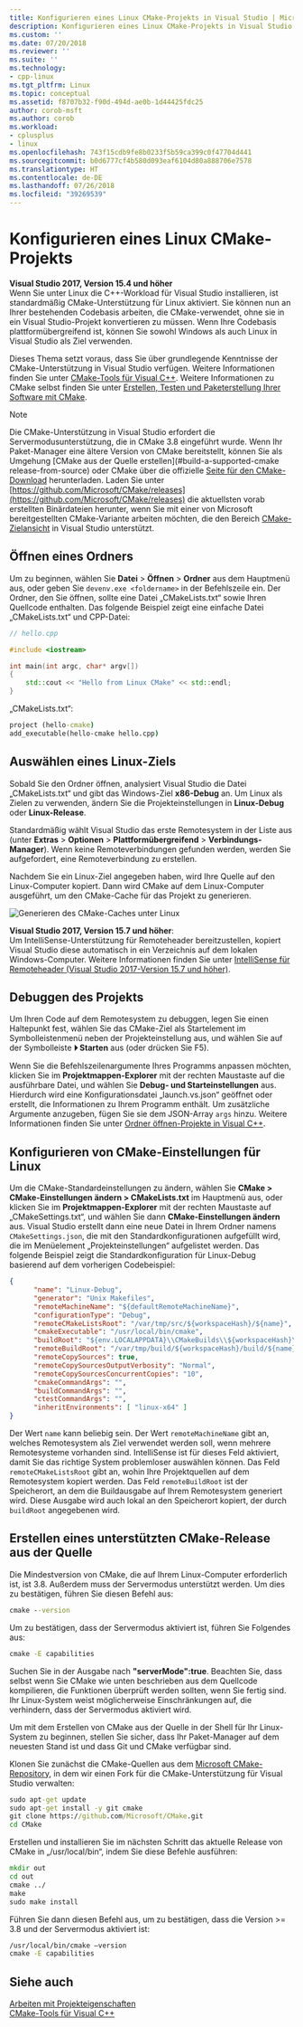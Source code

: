 ```yaml
---
title: Konfigurieren eines Linux CMake-Projekts in Visual Studio | Microsoft Docs
description: Konfigurieren eines Linux CMake-Projekts in Visual Studio
ms.custom: ''
ms.date: 07/20/2018
ms.reviewer: ''
ms.suite: ''
ms.technology:
- cpp-linux
ms.tgt_pltfrm: Linux
ms.topic: conceptual
ms.assetid: f8707b32-f90d-494d-ae0b-1d44425fdc25
author: corob-msft
ms.author: corob
ms.workload:
- cplusplus
- linux
ms.openlocfilehash: 743f15cdb9fe8b0233f5b59ca399c0f47704d441
ms.sourcegitcommit: b0d6777cf4b580d093eaf6104d80a888706e7578
ms.translationtype: HT
ms.contentlocale: de-DE
ms.lasthandoff: 07/26/2018
ms.locfileid: "39269539"
---
```

# <a name="configure-a-linux-cmake-project"></a>Konfigurieren eines Linux CMake-Projekts

**Visual Studio 2017, Version 15.4 und höher**  
Wenn Sie unter Linux die C++-Workload für Visual Studio installieren, ist standardmäßig CMake-Unterstützung für Linux aktiviert. Sie können nun an Ihrer bestehenden Codebasis arbeiten, die CMake-verwendet, ohne sie in ein Visual Studio-Projekt konvertieren zu müssen. Wenn Ihre Codebasis plattformübergreifend ist, können Sie sowohl Windows als auch Linux in Visual Studio als Ziel verwenden.

Dieses Thema setzt voraus, dass Sie über grundlegende Kenntnisse der CMake-Unterstützung in Visual Studio verfügen. Weitere Informationen finden Sie unter [CMake-Tools für Visual C++](../ide/cmake-tools-for-visual-cpp.md). Weitere Informationen zu CMake selbst finden Sie unter [Erstellen, Testen und Paketerstellung Ihrer Software mit CMake](https://cmake.org/).

> [!NOTE]  
> Die CMake-Unterstützung in Visual Studio erfordert die Servermodusunterstützung, die in CMake 3.8 eingeführt wurde. Wenn Ihr Paket-Manager eine ältere Version von CMake bereitstellt, können Sie als Umgehung [CMake aus der Quelle erstellen](#build-a-supported-cmake release-from-source) oder CMake über die offizielle [Seite für den CMake-Download](https://cmake.org/download/) herunterladen. Laden Sie unter [https://github.com/Microsoft/CMake/releases](https://github.com/Microsoft/CMake/releases) die aktuellsten vorab erstellten Binärdateien herunter, wenn Sie mit einer von Microsoft bereitgestellten CMake-Variante arbeiten möchten, die den Bereich [CMake-Zielansicht](https://blogs.msdn.microsoft.com/vcblog/2018/04/09/cmake-support-in-visual-studio-targets-view-single-file-compilation-and-cache-generation-settings/) in Visual Studio unterstützt.

## <a name="open-a-folder"></a>Öffnen eines Ordners

Um zu beginnen, wählen Sie **Datei** > **Öffnen** > **Ordner** aus dem Hauptmenü aus, oder geben Sie `devenv.exe <foldername>` in der Befehlszeile ein. Der Ordner, den Sie öffnen, sollte eine Datei „CMakeLists.txt“ sowie Ihren Quellcode enthalten.
Das folgende Beispiel zeigt eine einfache Datei „CMakeLists.txt“ und CPP-Datei:

```cpp
// hello.cpp

#include <iostream>

int main(int argc, char* argv[])
{
    std::cout << "Hello from Linux CMake" << std::endl;
}
```

„CMakeLists.txt“:

```cmd
project (hello-cmake)
add_executable(hello-cmake hello.cpp)
```

## <a name="choose-a-linux-target"></a>Auswählen eines Linux-Ziels

Sobald Sie den Ordner öffnen, analysiert Visual Studio die Datei „CMakeLists.txt“ und gibt das Windows-Ziel **x86-Debug** an. Um Linux als Zielen zu verwenden, ändern Sie die Projekteinstellungen in **Linux-Debug** oder **Linux-Release**.

Standardmäßig wählt Visual Studio das erste Remotesystem in der Liste aus (unter **Extras** > **Optionen** > **Plattformübergreifend** > **Verbindungs-Manager**). Wenn keine Remoteverbindungen gefunden werden, werden Sie aufgefordert, eine Remoteverbindung zu erstellen.

Nachdem Sie ein Linux-Ziel angegeben haben, wird Ihre Quelle auf den Linux-Computer kopiert. Dann wird CMake auf dem Linux-Computer ausgeführt, um den CMake-Cache für das Projekt zu generieren.

![Generieren des CMake-Caches unter Linux](media/cmake-linux-1.png "Generieren des CMake-Caches unter Linux")

**Visual Studio 2017, Version 15.7 und höher**:  
Um IntelliSense-Unterstützung für Remoteheader bereitzustellen, kopiert Visual Studio diese automatisch in ein Verzeichnis auf dem lokalen Windows-Computer. Weitere Informationen finden Sie unter [IntelliSense für Remoteheader (Visual Studio 2017-Version 15.7 und höher)](configure-a-linux-project.md#remote_intellisense).

## <a name="debug-the-project"></a>Debuggen des Projekts

Um Ihren Code auf dem Remotesystem zu debuggen, legen Sie einen Haltepunkt fest, wählen Sie das CMake-Ziel als Startelement im Symbolleistenmenü neben der Projekteinstellung aus, und wählen Sie auf der Symbolleiste **&#x23f5; Starten** aus (oder drücken Sie F5).

Wenn Sie die Befehlszeilenargumente Ihres Programms anpassen möchten, klicken Sie im **Projektmappen-Explorer** mit der rechten Maustaste auf die ausführbare Datei, und wählen Sie **Debug- und Starteinstellungen** aus. Hierdurch wird eine Konfigurationsdatei „launch.vs.json“ geöffnet oder erstellt, die Informationen zu Ihrem Programm enthält. Um zusätzliche Argumente anzugeben, fügen Sie sie dem JSON-Array `args` hinzu. Weitere Informationen finden Sie unter [Ordner öffnen-Projekte in Visual C++](https://docs.microsoft.com/en-us/cpp/ide/non-msbuild-projects).

## <a name="configure-cmake-settings-for-linux"></a>Konfigurieren von CMake-Einstellungen für Linux

Um die CMake-Standardeinstellungen zu ändern, wählen Sie **CMake > CMake-Einstellungen ändern > CMakeLists.txt** im Hauptmenü aus, oder klicken Sie im **Projektmappen-Explorer** mit der rechten Maustaste auf „CMakeSettings.txt“, und wählen Sie dann **CMake-Einstellungen ändern** aus. Visual Studio erstellt dann eine neue Datei in Ihrem Ordner namens `CMakeSettings.json`, die mit den Standardkonfigurationen aufgefüllt wird, die im Menüelement „Projekteinstellungen“ aufgelistet werden. Das folgende Beispiel zeigt die Standardkonfiguration für Linux-Debug basierend auf dem vorherigen Codebeispiel:

```json
{
      "name": "Linux-Debug",
      "generator": "Unix Makefiles",
      "remoteMachineName": "${defaultRemoteMachineName}",
      "configurationType": "Debug",
      "remoteCMakeListsRoot": "/var/tmp/src/${workspaceHash}/${name}",
      "cmakeExecutable": "/usr/local/bin/cmake",
      "buildRoot": "${env.LOCALAPPDATA}\\CMakeBuilds\\${workspaceHash}\\build\\${name}",
      "remoteBuildRoot": "/var/tmp/build/${workspaceHash}/build/${name}",
      "remoteCopySources": true,
      "remoteCopySourcesOutputVerbosity": "Normal",
      "remoteCopySourcesConcurrentCopies": "10",
      "cmakeCommandArgs": "",
      "buildCommandArgs": "",
      "ctestCommandArgs": "",
      "inheritEnvironments": [ "linux-x64" ]
}
```

Der Wert `name` kann beliebig sein. Der Wert `remoteMachineName` gibt an, welches Remotesystem als Ziel verwendet werden soll, wenn mehrere Remotesysteme vorhanden sind. IntelliSense ist für dieses Feld aktiviert, damit Sie das richtige System problemloser auswählen können. Das Feld `remoteCMakeListsRoot` gibt an, wohin Ihre Projektquellen auf dem Remotesystem kopiert werden. Das Feld `remoteBuildRoot` ist der Speicherort, an dem die Buildausgabe auf Ihrem Remotesystem generiert wird. Diese Ausgabe wird auch lokal an den Speicherort kopiert, der durch `buildRoot` angegebenen wird.

## <a name="build-a-supported-cmake-release-from-source"></a>Erstellen eines unterstützten CMake-Release aus der Quelle

Die Mindestversion von CMake, die auf Ihrem Linux-Computer erforderlich ist, ist 3.8. Außerdem muss der Servermodus unterstützt werden. Um dies zu bestätigen, führen Sie diesen Befehl aus:

```cmd
cmake --version
```

Um zu bestätigen, dass der Servermodus aktiviert ist, führen Sie Folgendes aus:

```cmd
cmake -E capabilities
```

Suchen Sie in der Ausgabe nach **"serverMode":true**. Beachten Sie, dass selbst wenn Sie CMake wie unten beschrieben aus dem Quellcode kompilieren, die Funktionen überprüft werden sollten, wenn Sie fertig sind. Ihr Linux-System weist möglicherweise Einschränkungen auf, die verhindern, dass der Servermodus aktiviert wird.

Um mit dem Erstellen von CMake aus der Quelle in der Shell für Ihr Linux-System zu beginnen, stellen Sie sicher, dass Ihr Paket-Manager auf dem neuesten Stand ist und dass Git und CMake verfügbar sind.

Klonen Sie zunächst die CMake-Quellen aus dem [Microsoft CMake-Repository](https://github.com/Microsoft/CMake), in dem wir einen Fork für die CMake-Unterstützung für Visual Studio verwalten:

```cmd
sudo apt-get update
sudo apt-get install -y git cmake
git clone https://github.com/Microsoft/CMake.git
cd CMake
```

Erstellen und installieren Sie im nächsten Schritt das aktuelle Release von CMake in „/usr/local/bin“, indem Sie diese Befehle ausführen:

```cmd
mkdir out
cd out
cmake ../
make
sudo make install
```

Führen Sie dann diesen Befehl aus, um zu bestätigen, dass die Version >= 3.8 und der Servermodus aktiviert ist:

```cmd
/usr/local/bin/cmake –version
cmake -E capabilities
```

## <a name="see-also"></a>Siehe auch

[Arbeiten mit Projekteigenschaften](../ide/working-with-project-properties.md)  
[CMake-Tools für Visual C++](../ide/cmake-tools-for-visual-cpp.md)  

